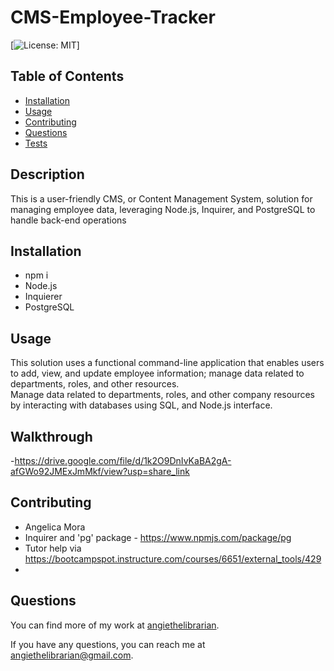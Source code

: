 # CMS-Employee-Tracker

[![License: MIT](https://img.shields.io/badge/License-MIT-yellow.svg)]

## Table of Contents

- [Installation](#installation)
- [Usage](#usage)
- [Contributing](#contributing)
- [Questions](#questions)
- [Tests](#tests)

## Description

This is a user-friendly CMS, or Content Management System, solution for managing employee data, leveraging Node.js, Inquirer, and PostgreSQL to handle back-end operations

## Installation

- npm i
- Node.js
- Inquierer
- PostgreSQL


## Usage

This solution uses a functional command-line application that enables users to add, view, and update employee information; manage data related to departments, roles, and other resources.  
Manage data related to departments, roles, and other company resources by interacting with databases using SQL, and Node.js interface.

## Walkthrough

-https://drive.google.com/file/d/1k2O9DnIvKaBA2gA-afGWo92JMExJmMkf/view?usp=share_link


## Contributing

- Angelica Mora
- Inquirer and 'pg' package - https://www.npmjs.com/package/pg
- Tutor help via https://bootcampspot.instructure.com/courses/6651/external_tools/429
-

## Questions

You can find more of my work at [angiethelibrarian](https://github.com/angiethelibrarian).

If you have any questions, you can reach me at [angiethelibrarian@gmail.com](mailto:angiethelibrarian@gmail.com).